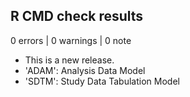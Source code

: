 ## R CMD check results

0 errors | 0 warnings | 0 note

* This is a new release.
* 'ADAM': Analysis Data Model
* 'SDTM': Study Data Tabulation Model
